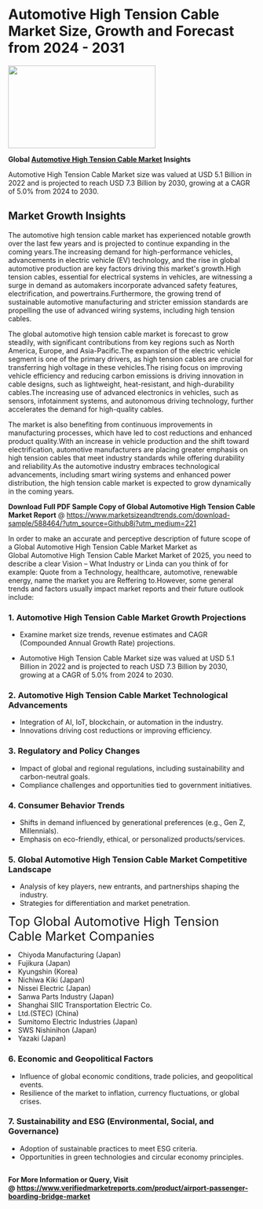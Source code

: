<H1>Automotive High Tension Cable Market Size, Growth and Forecast from 2024 - 2031</H1><img class="aligncenter size-medium wp-image-584254" src="https://thirdeyenews.in/wp-content/uploads/2024/09/Global-Market-Research-300x168.jpeg" alt="" width="300" height="168" /><p><strong>Global&nbsp;<a href="https://www.marketsizeandtrends.com/download-sample/588464/?utm_source=Github8j?utm_medium=221">Automotive High Tension Cable Market</a> Insights</strong></p><p>Automotive High Tension Cable Market size was valued at USD 5.1 Billion in 2022 and is projected to reach USD 7.3 Billion by 2030, growing at a CAGR of 5.0% from 2024 to 2030.</p><p><h2>Market Growth Insights</h2> <p>The automotive high tension cable market has experienced notable growth over the last few years and is projected to continue expanding in the coming years.The increasing demand for high-performance vehicles, advancements in electric vehicle (EV) technology, and the rise in global automotive production are key factors driving this market's growth.High tension cables, essential for electrical systems in vehicles, are witnessing a surge in demand as automakers incorporate advanced safety features, electrification, and powertrains.Furthermore, the growing trend of sustainable automotive manufacturing and stricter emission standards are propelling the use of advanced wiring systems, including high tension cables.</p> <p>The global automotive high tension cable market is forecast to grow steadily, with significant contributions from key regions such as North America, Europe, and Asia-Pacific.The expansion of the electric vehicle segment is one of the primary drivers, as high tension cables are crucial for transferring high voltage in these vehicles.The rising focus on improving vehicle efficiency and reducing carbon emissions is driving innovation in cable designs, such as lightweight, heat-resistant, and high-durability cables.The increasing use of advanced electronics in vehicles, such as sensors, infotainment systems, and autonomous driving technology, further accelerates the demand for high-quality cables.</p> <p>The market is also benefiting from continuous improvements in manufacturing processes, which have led to cost reductions and enhanced product quality.With an increase in vehicle production and the shift toward electrification, automotive manufacturers are placing greater emphasis on high tension cables that meet industry standards while offering durability and reliability.As the automotive industry embraces technological advancements, including smart wiring systems and enhanced power distribution, the high tension cable market is expected to grow dynamically in the coming years.</p> <p><span class=""><strong>Download Full PDF Sample Copy of Global Automotive High Tension Cable Market Report</strong> @ <a href="https://www.marketsizeandtrends.com/download-sample/588464/?utm_source=Github8j?utm_medium=221" target="_blank">https://www.marketsizeandtrends.com/download-sample/588464/?utm_source=Github8j?utm_medium=221</a></span></p><p>In order to make an accurate and perceptive description of future scope of a Global&nbsp;Automotive High Tension Cable Market Market as Global&nbsp;Automotive High Tension Cable Market Market of 2025, you need to describe a clear Vision &ndash; What Industry or Linda can you think of for example: Quote from a Technology, healthcare, automotive, renewable energy, name the market you are Reffering to.However, some general trends and factors usually impact market reports and their future outlook include:</p><h3>1.&nbsp;<strong>Automotive High Tension Cable Market Growth Projections</strong></h3><ul><li>Examine market size trends, revenue estimates and CAGR (Compounded Annual Growth Rate) projections.</li><li><p>Automotive High Tension Cable Market size was valued at USD 5.1 Billion in 2022 and is projected to reach USD 7.3 Billion by 2030, growing at a CAGR of 5.0% from 2024 to 2030.</p></li></ul><h3>2.&nbsp;<strong>Automotive High Tension Cable Market Technological Advancements</strong></h3><ul><li>Integration of AI, IoT, blockchain, or automation in the industry.</li><li>Innovations driving cost reductions or improving efficiency.</li></ul><h3>3.&nbsp;<strong>Regulatory and Policy Changes</strong></h3><ul><li>Impact of global and regional regulations, including sustainability and carbon-neutral goals.</li><li>Compliance challenges and opportunities tied to government initiatives.</li></ul><h3>4.&nbsp;<strong>Consumer Behavior Trends</strong></h3><ul><li>Shifts in demand influenced by generational preferences (e.g., Gen Z, Millennials).</li><li>Emphasis on eco-friendly, ethical, or personalized products/services.</li></ul><h3>5.&nbsp;<strong>Global Automotive High Tension Cable Market Competitive Landscape</strong></h3><ul><li>Analysis of key players, new entrants, and partnerships shaping the industry.</li><li>Strategies for differentiation and market penetration.</li></ul><p data-pm-slice="1 1 []"><span style="color: inherit; font-family: inherit; font-size: 25px;">Top Global Automotive High Tension Cable Market Companies</span></p><div class="" data-test-id=""><p><li>Chiyoda Manufacturing (Japan)</li><li> Fujikura (Japan)</li><li> Kyungshin (Korea)</li><li> Nichiwa Kiki (Japan)</li><li> Nissei Electric (Japan)</li><li> Sanwa Parts Industry (Japan)</li><li> Shanghai SIIC Transportation Electric Co.</li><li> Ltd.(STEC) (China)</li><li> Sumitomo Electric Industries (Japan)</li><li> SWS Nishinihon (Japan)</li><li> Yazaki (Japan)</li></p></div><h3>6.&nbsp;<strong>Economic and Geopolitical Factors</strong></h3><ul><li>Influence of global economic conditions, trade policies, and geopolitical events.</li><li>Resilience of the market to inflation, currency fluctuations, or global crises.</li></ul><h3>7.&nbsp;<strong>Sustainability and ESG (Environmental, Social, and Governance)</strong></h3><ul><li>Adoption of sustainable practices to meet ESG criteria.</li><li>Opportunities in green technologies and circular economy principles.</li></ul><h2><strong style="font-size: 14px;">For More Information or Query, Visit @&nbsp;</strong><a style="background-color: #ffffff; font-size: 14px;" href="https://www.marketsizeandtrends.com/report/automotive-high-tension-cable-market/" target="_blank">https://www.verifiedmarketreports.com/product/airport-passenger-boarding-bridge-market</a></h2>